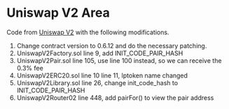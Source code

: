 # Uniswap V2 Area

Code from [Uniswap V2](https://github.com/Uniswap/uniswap-v2-core/tree/27f6354bae6685612c182c3bc7577e61bc8717e3/contracts) with the following modifications.

1. Change contract version to 0.6.12 and do the necessary patching.
2. UniswapV2Factory.sol line 9, add INIT_CODE_PAIR_HASH
3. UniswapV2Pair.sol line 105, use line 100 instead, so we can receive the 0.3% fee
4. UniswapV2ERC20.sol line 10 line 11, lptoken name changed
5. UniswapV2Library.sol line 26, change init_code_hash to INIT_CODE_PAIR_HASH
6. UniswapV2Router02 line 448, add pairFor() to view the pair address
